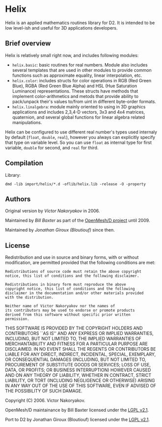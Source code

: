 Helix
=====

Helix is an applied mathematics routines library for D2. It is intended to be low level-ish and useful for 3D applications developers.

Brief overview
--------------

Helix is relatively small right now, and includes following modules:

* `helix.basic`: basic routines for real numbers. Module also includes several templates that are used in other modules to provide common functions such as approximate equality, linear interpolation, etc.
* `helix.color`: includes structs for color operations in RGB (Red Green Blue), RGBA (Red Green Blue Alpha) and HSL (Hue Saturation Luminance) representations. These structs have methods that implement color-arithmetics and metods that provide ability to pack/unpack their's values to/from uint in different byte-order formats.
* `helix.linalgebra`: module mainly oriented to using in 3D graphics applications and includes 2,3,4-D vectors, 3x3 and 4x4 matrices, quaternion, and several global functions for linear algebra related manipulations.

Helix can be configured to use different real number's types used internaly by default (`float`, `double`, `real`), however you always can explicitly specify that type on variable level. So you can use `float` as internal type for first variable, `double` for second, and `real` for third.

Compilation
-----------

Library:

	dmd -lib import/helix/*.d -oflib/helix.lib -release -O -property

Authors
-------

Original version by *Victor Nakoryakov* in 2006.

Maintained by *Bill Baxter* as part of the [OpenMesh/D project](http://www.dsource.org/projects/openmeshd) until 2009.

Maintained by *Jonathan Giroux (Bloutiouf)* since then.

License
-------

Redistribution and use in source and binary forms, with or without
modification, are permitted provided that the following conditions
are met:

    Redistributions of source code must retain the above copyright
    notice, this list of conditions and the following disclaimer.

    Redistributions in binary form must reproduce the above
    copyright notice, this list of conditions and the following
    disclaimer in the documentation and/or other materials provided
    with the distribution.

    Neither name of Victor Nakoryakov nor the names of
    its contributors may be used to endorse or promote products
    derived from this software without specific prior written
    permission.

THIS SOFTWARE IS PROVIDED BY THE COPYRIGHT HOLDERS AND CONTRIBUTORS
``AS IS'' AND ANY EXPRESS OR IMPLIED WARRANTIES, INCLUDING, BUT NOT
LIMITED TO, THE IMPLIED WARRANTIES OF MERCHANTABILITY AND FITNESS
FOR A PARTICULAR PURPOSE ARE DISCLAIMED. IN NO EVENT SHALL THE
REGENTS OR CONTRIBUTORS BE LIABLE FOR ANY DIRECT, INDIRECT,
INCIDENTAL, SPECIAL, EXEMPLARY, OR CONSEQUENTIAL DAMAGES
(INCLUDING, BUT NOT LIMITED TO, PROCUREMENT OF SUBSTITUTE GOODS OR
SERVICES; LOSS OF USE, DATA, OR PROFITS; OR BUSINESS INTERRUPTION)
HOWEVER CAUSED AND ON ANY THEORY OF LIABILITY, WHETHER IN CONTRACT,
STRICT LIABILITY, OR TORT (INCLUDING NEGLIGENCE OR OTHERWISE)
ARISING IN ANY WAY OUT OF THE USE OF THIS SOFTWARE, EVEN IF ADVISED
OF THE POSSIBILITY OF SUCH DAMAGE.

Copyright (C) 2006. Victor Nakoryakov.

OpenMesh/D maintainance by Bill Baxter licensed under the [LGPL v2.1](http://www.gnu.org/licenses/lgpl-2.1.html).

Port to D2 by Jonathan Giroux (Bloutiouf) licensed under the [LGPL v2.1](http://www.gnu.org/licenses/lgpl-2.1.html).